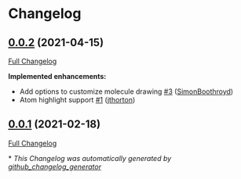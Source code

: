 # Changelog

## [0.0.2](https://github.com/SimonBoothroyd/plotmol/tree/0.0.2) (2021-04-15)

[Full Changelog](https://github.com/SimonBoothroyd/plotmol/compare/0.0.1...0.0.2)

**Implemented enhancements:**

- Add options to customize molecule drawing [\#3](https://github.com/SimonBoothroyd/plotmol/pull/3) ([SimonBoothroyd](https://github.com/SimonBoothroyd))
- Atom highlight support  [\#1](https://github.com/SimonBoothroyd/plotmol/pull/1) ([jthorton](https://github.com/jthorton))

## [0.0.1](https://github.com/SimonBoothroyd/plotmol/tree/0.0.1) (2021-02-18)

[Full Changelog](https://github.com/SimonBoothroyd/plotmol/compare/267a8f158070e69514a20715752fc14b1c6f5e68...0.0.1)



\* *This Changelog was automatically generated by [github_changelog_generator](https://github.com/github-changelog-generator/github-changelog-generator)*
